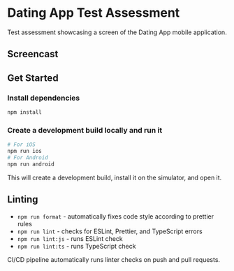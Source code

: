 # Dating App Test Assessment

Test assessment showcasing a screen of the Dating App mobile application.

## Screencast

## Get Started

### Install dependencies

```sh
npm install
```

### Create a development build locally and run it

```sh
# For iOS
npm run ios
# For Android
npm run android
```

This will create a development build, install it on the simulator, and open it.

## Linting

- `npm run format` - automatically fixes code style according to prettier rules
- `npm run lint` - checks for ESLint, Prettier, and TypeScript errors
- `npm run lint:js` - runs ESLint check
- `npm run lint:ts` - runs TypeScript check

CI/CD pipeline automatically runs linter checks on push and pull requests.

